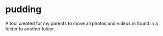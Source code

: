 # pudding
A tool created for my parents to move all photos and videos in found in a folder to another folder.
